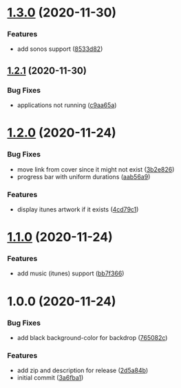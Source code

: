 # [1.3.0](https://github.com/believer/uebersicht-now-playing/compare/v1.2.1...v1.3.0) (2020-11-30)


### Features

* add sonos support ([8533d82](https://github.com/believer/uebersicht-now-playing/commit/8533d8297ab8c13be0b664e950a258d47478d713))

## [1.2.1](https://github.com/believer/uebersicht-now-playing/compare/v1.2.0...v1.2.1) (2020-11-30)


### Bug Fixes

* applications not running ([c9aa65a](https://github.com/believer/uebersicht-now-playing/commit/c9aa65af74b13af5d4aceca3598e9c3459e12429))

# [1.2.0](https://github.com/believer/uebersicht-now-playing/compare/v1.1.0...v1.2.0) (2020-11-24)


### Bug Fixes

* move link from cover since it might not exist ([3b2e826](https://github.com/believer/uebersicht-now-playing/commit/3b2e82658a015cd128dcb3b6610d8fddbd593af5))
* progress bar with uniform durations ([aab56a9](https://github.com/believer/uebersicht-now-playing/commit/aab56a9cd971bd7b2035bb80b64117e2b0c1d2c2))


### Features

* display itunes artwork if it exists ([4cd79c1](https://github.com/believer/uebersicht-now-playing/commit/4cd79c12151264324a195fb7d326f4fbbab6fbea))

# [1.1.0](https://github.com/believer/uebersicht-now-playing/compare/v1.0.0...v1.1.0) (2020-11-24)


### Features

* add music (itunes) support ([bb7f366](https://github.com/believer/uebersicht-now-playing/commit/bb7f3666361bf31ab0ad113e5f4690e48e56d92e))

# 1.0.0 (2020-11-24)


### Bug Fixes

* add black background-color for backdrop ([765082c](https://github.com/believer/uebersicht-now-playing/commit/765082cfa3b32c968bda227a89b9e099086afd94))


### Features

* add zip and description for release ([2d5a84b](https://github.com/believer/uebersicht-now-playing/commit/2d5a84b2a59648bf7b0cb4e45b11d147ca5c8753))
* initial commit ([3a6fba1](https://github.com/believer/uebersicht-now-playing/commit/3a6fba1bfc763b7b6a6fa11556fd3e4c835ab87a))

